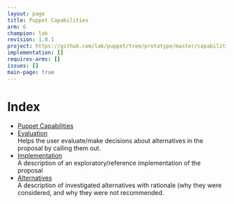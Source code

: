 ```yaml
---
layout: page
title: Puppet Capabilities
arm: 6
champion: lak
revision: 1.0.1
project: https://github.com/lak/puppet/tree/prototype/master/capabilities
implementation: []
requires-arms: []
issues: []
main-page: true
---
```


Index
=====
<!-- Provide an index list of documents with brief reading instructions/why that document is included -->
* [Puppet Capabilities](capabilities.html)
* [Evaluation](evaluation.html)  
  Helps the user evaluate/make decisions about alternatives in the proposal by calling them out.
* [Implementation](implementation.html)  
  A description of an exploratory/reference implementation of the proposal
* [Alternatives](alternatives.html)  
  A description of investigated alternatives with rationale (why they were considered, and why they were not
  recommended.
